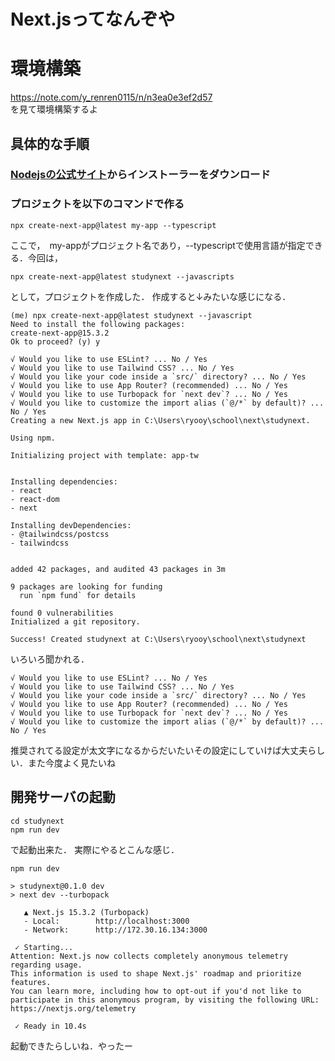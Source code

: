 # Next.jsってなんぞや




# 環境構築

https://note.com/y_renren0115/n/n3ea0e3ef2d57  
を見て環境構築するよ

## 具体的な手順

### [Nodejsの公式サイト](https://nodejs.org/ja/download/)からインストーラーをダウンロード

### プロジェクトを以下のコマンドで作る
```
npx create-next-app@latest my-app --typescript 
```

ここで，　my-appがプロジェクト名であり，--typescriptで使用言語が指定できる．今回は，

```
npx create-next-app@latest studynext --javascripts
```
として，プロジェクトを作成した．
作成すると↓みたいな感じになる．
```
(me) npx create-next-app@latest studynext --javascript
Need to install the following packages:
create-next-app@15.3.2
Ok to proceed? (y) y

√ Would you like to use ESLint? ... No / Yes
√ Would you like to use Tailwind CSS? ... No / Yes
√ Would you like your code inside a `src/` directory? ... No / Yes
√ Would you like to use App Router? (recommended) ... No / Yes
√ Would you like to use Turbopack for `next dev`? ... No / Yes
√ Would you like to customize the import alias (`@/*` by default)? ... No / Yes
Creating a new Next.js app in C:\Users\ryooy\school\next\studynext.

Using npm.

Initializing project with template: app-tw


Installing dependencies:
- react
- react-dom
- next

Installing devDependencies:
- @tailwindcss/postcss
- tailwindcss


added 42 packages, and audited 43 packages in 3m

9 packages are looking for funding
  run `npm fund` for details

found 0 vulnerabilities
Initialized a git repository.

Success! Created studynext at C:\Users\ryooy\school\next\studynext
```
いろいろ聞かれる．
```
√ Would you like to use ESLint? ... No / Yes
√ Would you like to use Tailwind CSS? ... No / Yes
√ Would you like your code inside a `src/` directory? ... No / Yes
√ Would you like to use App Router? (recommended) ... No / Yes
√ Would you like to use Turbopack for `next dev`? ... No / Yes
√ Would you like to customize the import alias (`@/*` by default)? ... No / Yes
```
推奨されてる設定が太文字になるからだいたいその設定にしていけば大丈夫らしい．また今度よく見たいね
## 開発サーバの起動
```
cd studynext
npm run dev
```
で起動出来た．
実際にやるとこんな感じ．
```
npm run dev

> studynext@0.1.0 dev
> next dev --turbopack

   ▲ Next.js 15.3.2 (Turbopack)
   - Local:        http://localhost:3000
   - Network:      http://172.30.16.134:3000

 ✓ Starting...
Attention: Next.js now collects completely anonymous telemetry regarding usage.
This information is used to shape Next.js' roadmap and prioritize features.
You can learn more, including how to opt-out if you'd not like to participate in this anonymous program, by visiting the following URL:
https://nextjs.org/telemetry

 ✓ Ready in 10.4s
```

起動できたらしいね．やったー



